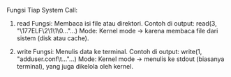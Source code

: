 Fungsi Tiap System Call:

1. read
   Fungsi: Membaca isi file atau direktori.
   Contoh di output: read(3, "\177ELF\2\1\1\0..."...)
   Mode: Kernel mode → karena membaca file dari sistem (disk atau cache).
   
2. write
   Fungsi: Menulis data ke terminal.
   Contoh di output: write(1, "adduser.conf\t..."...)
   Mode: Kernel mode → menulis ke stdout (biasanya terminal), yang juga dikelola oleh kernel.
 

